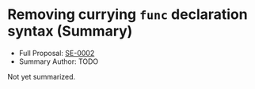 # Removing currying `func` declaration syntax (Summary)

* Full Proposal: [SE-0002](https://github.com/apple/swift-evolution/blob/main/proposals/0002-remove-currying.md)
* Summary Author: TODO

Not yet summarized.
